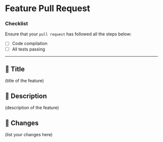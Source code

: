 # **Feature Pull Request**

### **Checklist**

Ensure that your `pull request` has followed all the steps below:

- [ ] Code compilation
- [ ] All tests passing

---

## 🚀 **Title**

(title of the feature)

## 🚀 **Description**

(description of the feature)

## 🚀 **Changes**

(list your changes here)
